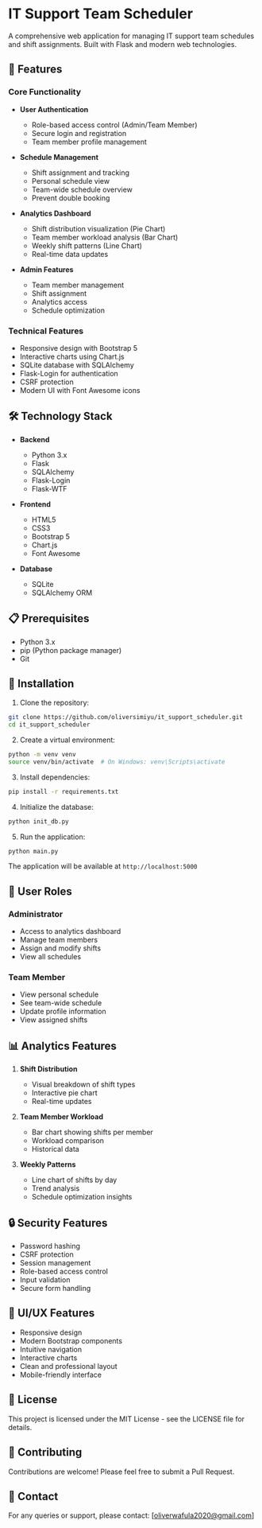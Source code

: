 # IT Support Team Scheduler

A comprehensive web application for managing IT support team schedules and shift assignments. Built with Flask and modern web technologies.

## 🚀 Features

### Core Functionality
- **User Authentication**
  - Role-based access control (Admin/Team Member)
  - Secure login and registration
  - Team member profile management

- **Schedule Management**
  - Shift assignment and tracking
  - Personal schedule view
  - Team-wide schedule overview
  - Prevent double booking

- **Analytics Dashboard**
  - Shift distribution visualization (Pie Chart)
  - Team member workload analysis (Bar Chart)
  - Weekly shift patterns (Line Chart)
  - Real-time data updates

- **Admin Features**
  - Team member management
  - Shift assignment
  - Analytics access
  - Schedule optimization

### Technical Features
- Responsive design with Bootstrap 5
- Interactive charts using Chart.js
- SQLite database with SQLAlchemy
- Flask-Login for authentication
- CSRF protection
- Modern UI with Font Awesome icons

## 🛠️ Technology Stack

- **Backend**
  - Python 3.x
  - Flask
  - SQLAlchemy
  - Flask-Login
  - Flask-WTF

- **Frontend**
  - HTML5
  - CSS3
  - Bootstrap 5
  - Chart.js
  - Font Awesome

- **Database**
  - SQLite
  - SQLAlchemy ORM

## 📋 Prerequisites

- Python 3.x
- pip (Python package manager)
- Git

## 🔧 Installation

1. Clone the repository:
```bash
git clone https://github.com/oliversimiyu/it_support_scheduler.git
cd it_support_scheduler
```

2. Create a virtual environment:
```bash
python -m venv venv
source venv/bin/activate  # On Windows: venv\Scripts\activate
```

3. Install dependencies:
```bash
pip install -r requirements.txt
```

4. Initialize the database:
```bash
python init_db.py
```

5. Run the application:
```bash
python main.py
```

The application will be available at `http://localhost:5000`

## 👥 User Roles

### Administrator
- Access to analytics dashboard
- Manage team members
- Assign and modify shifts
- View all schedules

### Team Member
- View personal schedule
- See team-wide schedule
- Update profile information
- View assigned shifts

## 📊 Analytics Features

1. **Shift Distribution**
   - Visual breakdown of shift types
   - Interactive pie chart
   - Real-time updates

2. **Team Member Workload**
   - Bar chart showing shifts per member
   - Workload comparison
   - Historical data

3. **Weekly Patterns**
   - Line chart of shifts by day
   - Trend analysis
   - Schedule optimization insights

## 🔒 Security Features

- Password hashing
- CSRF protection
- Session management
- Role-based access control
- Input validation
- Secure form handling

## 🎨 UI/UX Features

- Responsive design
- Modern Bootstrap components
- Intuitive navigation
- Interactive charts
- Clean and professional layout
- Mobile-friendly interface

## 📝 License

This project is licensed under the MIT License - see the LICENSE file for details.

## 🤝 Contributing

Contributions are welcome! Please feel free to submit a Pull Request.

## 📧 Contact

For any queries or support, please contact:
[oliverwafula2020@gmail.com]

